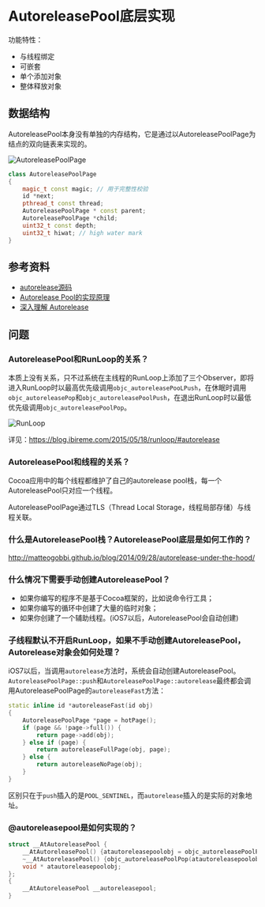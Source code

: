 # AutoreleasePool底层实现

功能特性：

* 与线程绑定
* 可嵌套
* 单个添加对象
* 整体释放对象

## 数据结构

AutoreleasePool本身没有单独的内存结构，它是通过以AutoreleasePoolPage为结点的双向链表来实现的。

![AutoreleasePoolPage](http://blog.leichunfeng.com/images/AutoreleasePoolPage.png)

```c++
class AutoreleasePoolPage
{
    magic_t const magic; // 用于完整性校验
    id *next;
    pthread_t const thread;
    AutoreleasePoolPage * const parent;
    AutoreleasePoolPage *child;
    uint32_t const depth;
    uint32_t hiwat; // high water mark
}
```



## 参考资料

* [autorelease源码](https://opensource.apple.com/source/objc4/objc4-750/runtime/NSObject.mm.auto.html)
* [Autorelease Pool的实现原理](http://blog.leichunfeng.com/blog/2015/05/31/objective-c-autorelease-pool-implementation-principle/)
* [深入理解 Autorelease](https://juejin.im/post/5a66e28c6fb9a01cbf387da1#heading-31)

## 问题

### AutoreleasePool和RunLoop的关系？

本质上没有关系，只不过系统在主线程的RunLoop上添加了三个Observer，即将进入RunLoop时以最高优先级调用`objc_autoreleasePooLPush`，在休眠时调用`objc_autoreleasePop`和`objc_autoreleasePoolPush`，在退出RunLoop时以最低优先级调用`objc_autoreleasePoolPop`。

![RunLoop](https://blog.ibireme.com/wp-content/uploads/2015/05/RunLoop_1.png)

详见：https://blog.ibireme.com/2015/05/18/runloop/#autorelease

### AutoreleasePool和线程的关系？

Cocoa应用中的每个线程都维护了自己的autorelease pool栈，每一个AutoreleasePool只对应一个线程。

AutoreleasePoolPage通过TLS（Thread Local Storage，线程局部存储）与线程关联。

### 什么是AutoreleasePool栈？AutoreleasePool底层是如何工作的？

http://matteogobbi.github.io/blog/2014/09/28/autorelease-under-the-hood/

### 什么情况下需要手动创建AutoreleasePool？

* 如果你编写的程序不是基于Cocoa框架的，比如说命令行工具；
* 如果你编写的循环中创建了大量的临时对象；
* 如果你创建了一个辅助线程。(iOS7以后，AutoreleasePool会自动创建)

### 子线程默认不开启RunLoop，如果不手动创建AutoreleasePool，Autorelease对象会如何处理？

iOS7以后，当调用`autorelease`方法时，系统会自动创建AutoreleasePool。`AutoreleasePoolPage::push`和`AutoreleasePoolPage::autorelease`最终都会调用AutoreleasePoolPage的`autoreleaseFast`方法：

```c++
static inline id *autoreleaseFast(id obj)
{
    AutoreleasePoolPage *page = hotPage();
    if (page && !page->full()) {
        return page->add(obj);
    } else if (page) {
        return autoreleaseFullPage(obj, page);
    } else {
        return autoreleaseNoPage(obj);
    }
}
```

区别只在于`push`插入的是`POOL_SENTINEL`，而`autorelease`插入的是实际的对象地址。

### @autoreleasepool是如何实现的？

```c++
struct __AtAutoreleasePool {
    __AtAutoreleasePool() {atautoreleasepoolobj = objc_autoreleasePoolPush();}
    ~__AtAutoreleasePool() {objc_autoreleasePoolPop(atautoreleasepoolobj);}
    void * atautoreleasepoolobj;
};
{
	__AtAutoreleasePool __autoreleasepool;
}
```

